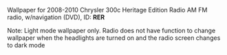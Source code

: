Wallpaper for 2008-2010 Chrysler 300c Heritage Edition Radio AM FM radio, w/navigation (DVD), ID: **RER**

Note: Light mode wallpaper only. Radio does not have function to change wallpaper when the headlights are turned on and the radio screen changes to dark mode
